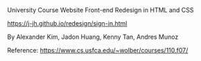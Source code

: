 University Course Website Front-end Redesign in HTML and CSS

https://j-jh.github.io/redesign/sign-in.html 


By Alexander Kim, Jadon Huang, Kenny Tan, Andres Munoz


Reference: https://www.cs.usfca.edu/~wolber/courses/110.f07/
